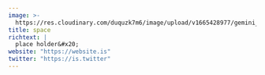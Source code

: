 ```yaml
---
image: >-
  https://res.cloudinary.com/duquzk7m6/image/upload/v1665428977/gemini_zjhh4m.png
title: space
richtext: |
  place holder&#x20;
website: "https://website.is"
twitter: "https://is.twitter"
---
```

